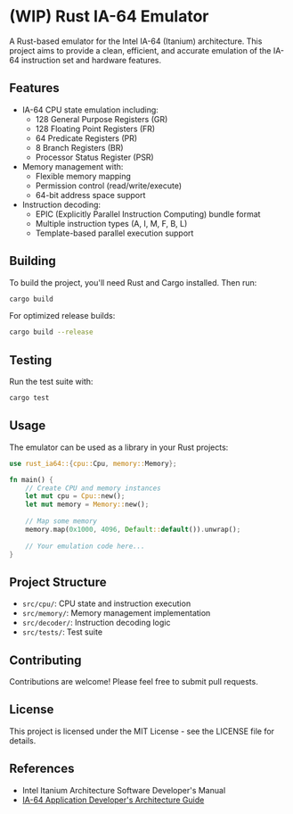# (WIP) Rust IA-64 Emulator

A Rust-based emulator for the Intel IA-64 (Itanium) architecture. This project aims to provide a clean, efficient, and accurate emulation of the IA-64 instruction set and hardware features.

## Features

- IA-64 CPU state emulation including:
  - 128 General Purpose Registers (GR)
  - 128 Floating Point Registers (FR)
  - 64 Predicate Registers (PR)
  - 8 Branch Registers (BR)
  - Processor Status Register (PSR)
- Memory management with:
  - Flexible memory mapping
  - Permission control (read/write/execute)
  - 64-bit address space support
- Instruction decoding:
  - EPIC (Explicitly Parallel Instruction Computing) bundle format
  - Multiple instruction types (A, I, M, F, B, L)
  - Template-based parallel execution support

## Building

To build the project, you'll need Rust and Cargo installed. Then run:

```bash
cargo build
```

For optimized release builds:

```bash
cargo build --release
```

## Testing

Run the test suite with:

```bash
cargo test
```

## Usage

The emulator can be used as a library in your Rust projects:

```rust
use rust_ia64::{cpu::Cpu, memory::Memory};

fn main() {
    // Create CPU and memory instances
    let mut cpu = Cpu::new();
    let mut memory = Memory::new();
    
    // Map some memory
    memory.map(0x1000, 4096, Default::default()).unwrap();
    
    // Your emulation code here...
}
```

## Project Structure

- `src/cpu/`: CPU state and instruction execution
- `src/memory/`: Memory management implementation
- `src/decoder/`: Instruction decoding logic
- `src/tests/`: Test suite

## Contributing

Contributions are welcome! Please feel free to submit pull requests.

## License

This project is licensed under the MIT License - see the LICENSE file for details.

## References

- Intel Itanium Architecture Software Developer's Manual
- [IA-64 Application Developer's Architecture Guide](https://www.intel.com/content/www/us/en/developer/articles/technical/intel-sdm.html) 